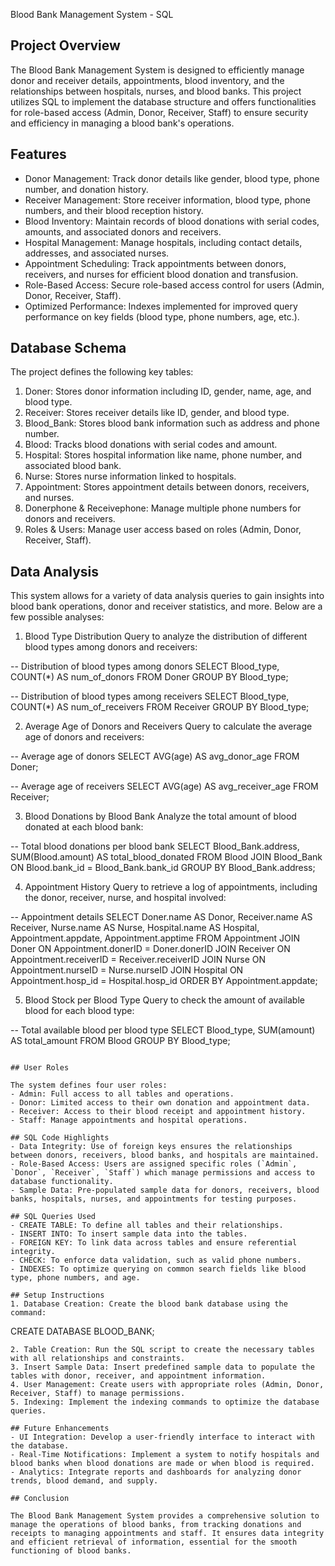 Blood Bank Management System - SQL

## Project Overview
The Blood Bank Management System is designed to efficiently manage donor and receiver details, appointments, blood inventory, and the relationships between hospitals, nurses, and blood banks. This project utilizes SQL to implement the database structure and offers functionalities for role-based access (Admin, Donor, Receiver, Staff) to ensure security and efficiency in managing a blood bank's operations.

## Features
- Donor Management: Track donor details like gender, blood type, phone number, and donation history.
- Receiver Management: Store receiver information, blood type, phone numbers, and their blood reception history.
- Blood Inventory: Maintain records of blood donations with serial codes, amounts, and associated donors and receivers.
- Hospital Management: Manage hospitals, including contact details, addresses, and associated nurses.
- Appointment Scheduling: Track appointments between donors, receivers, and nurses for efficient blood donation and transfusion.
- Role-Based Access: Secure role-based access control for users (Admin, Donor, Receiver, Staff).
- Optimized Performance: Indexes implemented for improved query performance on key fields (blood type, phone numbers, age, etc.).

## Database Schema
The project defines the following key tables:
1. Doner: Stores donor information including ID, gender, name, age, and blood type.
2. Receiver: Stores receiver details like ID, gender, and blood type.
3. Blood_Bank: Stores blood bank information such as address and phone number.
4. Blood: Tracks blood donations with serial codes and amount.
5. Hospital: Stores hospital information like name, phone number, and associated blood bank.
6. Nurse: Stores nurse information linked to hospitals.
7. Appointment: Stores appointment details between donors, receivers, and nurses.
8. Donerphone & Receivephone: Manage multiple phone numbers for donors and receivers.
9. Roles & Users: Manage user access based on roles (Admin, Donor, Receiver, Staff).

## Data Analysis

This system allows for a variety of data analysis queries to gain insights into blood bank operations, donor and receiver statistics, and more. Below are a few possible analyses:

1. Blood Type Distribution
Query to analyze the distribution of different blood types among donors and receivers:

-- Distribution of blood types among donors
SELECT Blood_type, COUNT(*) AS num_of_donors
FROM Doner
GROUP BY Blood_type;

-- Distribution of blood types among receivers
SELECT Blood_type, COUNT(*) AS num_of_receivers
FROM Receiver
GROUP BY Blood_type;

2. Average Age of Donors and Receivers
Query to calculate the average age of donors and receivers:

-- Average age of donors
SELECT AVG(age) AS avg_donor_age
FROM Doner;

-- Average age of receivers
SELECT AVG(age) AS avg_receiver_age
FROM Receiver;

3. Blood Donations by Blood Bank
Analyze the total amount of blood donated at each blood bank:

-- Total blood donations per blood bank
SELECT Blood_Bank.address, SUM(Blood.amount) AS total_blood_donated
FROM Blood
JOIN Blood_Bank ON Blood.bank_id = Blood_Bank.bank_id
GROUP BY Blood_Bank.address;

4. Appointment History
Query to retrieve a log of appointments, including the donor, receiver, nurse, and hospital involved:

-- Appointment details
SELECT Doner.name AS Donor, Receiver.name AS Receiver, Nurse.name AS Nurse, Hospital.name AS Hospital, Appointment.appdate, Appointment.apptime
FROM Appointment
JOIN Doner ON Appointment.donerID = Doner.donerID
JOIN Receiver ON Appointment.receiverID = Receiver.receiverID
JOIN Nurse ON Appointment.nurseID = Nurse.nurseID
JOIN Hospital ON Appointment.hosp_id = Hospital.hosp_id
ORDER BY Appointment.appdate;

5. Blood Stock per Blood Type
Query to check the amount of available blood for each blood type:

-- Total available blood per blood type
SELECT Blood_type, SUM(amount) AS total_amount
FROM Blood
GROUP BY Blood_type;
```

## User Roles

The system defines four user roles:
- Admin: Full access to all tables and operations.
- Donor: Limited access to their own donation and appointment data.
- Receiver: Access to their blood receipt and appointment history.
- Staff: Manage appointments and hospital operations.

## SQL Code Highlights
- Data Integrity: Use of foreign keys ensures the relationships between donors, receivers, blood banks, and hospitals are maintained.
- Role-Based Access: Users are assigned specific roles (`Admin`, `Donor`, `Receiver`, `Staff`) which manage permissions and access to database functionality.
- Sample Data: Pre-populated sample data for donors, receivers, blood banks, hospitals, nurses, and appointments for testing purposes.

## SQL Queries Used
- CREATE TABLE: To define all tables and their relationships.
- INSERT INTO: To insert sample data into the tables.
- FOREIGN KEY: To link data across tables and ensure referential integrity.
- CHECK: To enforce data validation, such as valid phone numbers.
- INDEXES: To optimize querying on common search fields like blood type, phone numbers, and age.

## Setup Instructions
1. Database Creation: Create the blood bank database using the command:
   ```
   CREATE DATABASE BLOOD_BANK;
   ```
2. Table Creation: Run the SQL script to create the necessary tables with all relationships and constraints.
3. Insert Sample Data: Insert predefined sample data to populate the tables with donor, receiver, and appointment information.
4. User Management: Create users with appropriate roles (Admin, Donor, Receiver, Staff) to manage permissions.
5. Indexing: Implement the indexing commands to optimize the database queries.

## Future Enhancements
- UI Integration: Develop a user-friendly interface to interact with the database.
- Real-Time Notifications: Implement a system to notify hospitals and blood banks when blood donations are made or when blood is required.
- Analytics: Integrate reports and dashboards for analyzing donor trends, blood demand, and supply.

## Conclusion

The Blood Bank Management System provides a comprehensive solution to manage the operations of blood banks, from tracking donations and receipts to managing appointments and staff. It ensures data integrity and efficient retrieval of information, essential for the smooth functioning of blood banks.

